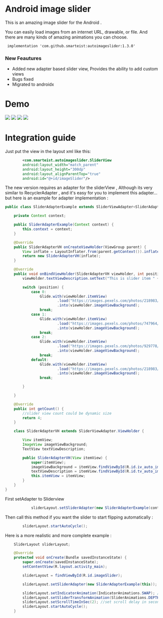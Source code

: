 # Android image slider
This is an amazing image slider for the Android .
 
You can easily load images from an internet URL, drawable, or file. And there are many kinds of amazing animations you can choose.

     implementation 'com.github.smarteist:autoimageslider:1.3.0'

### New Feautures 
* Added new adapter based slider view, Provides the ability to add custom views
* Bugs fixed
* Migrated to androidx

# Demo
![](https://github.com/smarteist/android-image-slider/blob/master/1.gif)
![](https://github.com/smarteist/android-image-slider/blob/master/2.gif)
![](https://github.com/smarteist/android-image-slider/blob/master/4.gif)
![](https://github.com/smarteist/android-image-slider/blob/master/7.gif)

# Integration guide

Just put the view in the layout xml like this:

```xml
        <com.smarteist.autoimageslider.SliderView
        android:layout_width="match_parent"
        android:layout_height="300dp"
        android:layout_alignParentTop="true"
        android:id="@+id/imageSlider"/>
```
       

The new version requires an adapter for the sliderView , Although its very similar to RecyclerAdapter , and it's easy for you to implement this adapter... but here is an example for adapter implementation :

```java	
public class SliderAdapterExample extends SliderViewAdapter<SliderAdapterExample.SliderAdapterVH> {

    private Context context;

    public SliderAdapterExample(Context context) {
        this.context = context;
    }

    @Override
    public SliderAdapterVH onCreateViewHolder(ViewGroup parent) {
        View inflate = LayoutInflater.from(parent.getContext()).inflate(R.layout.image_slider_layout_item, null);
        return new SliderAdapterVH(inflate);
    }

    @Override
    public void onBindViewHolder(SliderAdapterVH viewHolder, int position) {
        viewHolder.textViewDescription.setText("This is slider item " + position);

        switch (position) {
            case 0:
                Glide.with(viewHolder.itemView)
                        .load("https://images.pexels.com/photos/218983/pexels-photo-218983.jpeg?auto=compress&cs=tinysrgb&dpr=2&h=750&w=1260")
                        .into(viewHolder.imageViewBackground);
                break;
            case 1:
                Glide.with(viewHolder.itemView)
                        .load("https://images.pexels.com/photos/747964/pexels-photo-747964.jpeg?auto=compress&cs=tinysrgb&h=750&w=1260")
                        .into(viewHolder.imageViewBackground);
                break;
            case 2:
                Glide.with(viewHolder.itemView)
                        .load("https://images.pexels.com/photos/929778/pexels-photo-929778.jpeg?auto=compress&cs=tinysrgb&dpr=2&h=750&w=1260")
                        .into(viewHolder.imageViewBackground);
                break;
            default:
                Glide.with(viewHolder.itemView)
                        .load("https://images.pexels.com/photos/218983/pexels-photo-218983.jpeg?auto=compress&cs=tinysrgb&dpr=2&h=750&w=1260")
                        .into(viewHolder.imageViewBackground);
                break;

        }

    }

    @Override
    public int getCount() {
        //slider view count could be dynamic size
        return 4;
    }

    class SliderAdapterVH extends SliderViewAdapter.ViewHolder {

        View itemView;
        ImageView imageViewBackground;
        TextView textViewDescription;

        public SliderAdapterVH(View itemView) {
            super(itemView);
            imageViewBackground = itemView.findViewById(R.id.iv_auto_image_slider);
            textViewDescription = itemView.findViewById(R.id.tv_auto_image_slider);
            this.itemView = itemView;
        }
    }
}
```
    
First setAdapter to Sliderview

```java
        	sliderLayout.setSliderAdapter(new SliderAdapterExample(context));
```
		
Then call this method if you want the slider to start flipping automatically :

```java
        sliderLayout.startAutoCycle();
```

Here is a more realistic and more complete example :

```java
    SliderLayout sliderLayout;

    @Override
    protected void onCreate(Bundle savedInstanceState) {
        super.onCreate(savedInstanceState);
        setContentView(R.layout.activity_main);

        sliderLayout = findViewById(R.id.imageSlider);

        sliderLayout.setSliderAdapter(new SliderAdapterExample(this));

        sliderLayout.setIndicatorAnimation(IndicatorAnimations.SWAP); //set indicator animation by using 	  SliderLayout.IndicatorAnimations. :WORM or THIN_WORM or COLOR or DROP or FILL or NONE or SCALE or SCALE_DOWN or SLIDE and SWAP!!
        sliderLayout.setSliderTransformAnimation(SliderAnimations.DEPTHTRANSFORMATION);
        sliderLayout.setScrollTimeInSec(2); //set scroll delay in seconds :
        sliderLayout.startAutoCycle();
    }
```
